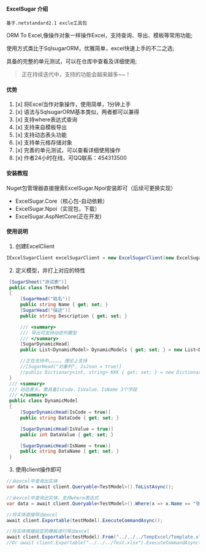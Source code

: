 #### ExcelSugar 介绍

`基于.netstandard2.1 excle工具包`

ORM To Excel,像操作对象一样操作Excel，支持查询、导出、模板等常用功能;

使用方式类比于SqlsugarORM，优雅简单，excel快速上手的不二之选;

具备的完整的单元测试，可以在仓库中查看及详细使用;

> 正在持续迭代中，支持的功能会越来越多~~！
#### 优势

1. [x] 将Excel当作对象操作，使用简单，1分钟上手
2. [x] 语法与SqlsugarORM基本类似，两者都可以兼得
3. [x] 支持where表达式查询
4. [x] 支持来自模板导出
5. [x] 支持动态表头功能
6. [x] 支持单元格存储对象
7. [x] 完善的单元测试，可以查看详细使用操作
8. [x] 作者24小时在线，可QQ联系：454313500

#### 安装教程

Nuget包管理器直接搜索ExcelSugar.Npoi安装即可（后续可更换实现）
- ExcelSugar.Core（核心包-自动依赖）
- ExcelSugar.Npoi（实现包，下载）
- ExcelSugar.AspNetCore(正在开发)

#### 使用说明

1.  创建ExcelClient
``` cs
IExcelSugarClient excelSugarClient = new ExcelSugarClient(new ExcelSugarConfig { Path = "../../../TempExcel/Test.xlsx", HandlerType = ExcelHandlerType.Npoi });

```
2.  定义模型，并打上对应的特性
``` cs
 [SugarSheet("测试表")]
 public class TestModel
 {
     [SugarHead("姓名")]
     public string Name { get; set; }
     [SugarHead("描述")]
     public string Description { get; set; }

     /// <summary>
     /// 导出可支持动态列模型
     /// </summary>
     [SugarDynamicHead]
     public List<DynamicModel> DynamicModels { get; set; } = new List<DynamicModel>();

     //正在支持中。。。。。。理论上支持
     //[SugarHead("对象列", IsJson = true)]
     //public Dictionary<int, string> KKK { get; set; } = new Dictionary<int, string>();
 }
 /// <summary>
 /// 动态表头，需具备IsCode、IsValue、IsName 3个字段
 /// </summary>
 public class DynamicModel
 {
     [SugarDynamicHead(IsCode = true)]
     public string DataCode { get; set; }

     [SugarDynamicHead(IsValue = true)]
     public int DataValue { get; set; }

     [SugarDynamicHead(IsName = true)]
     public string DataName { get; set; }
 }

```
3. 使用client操作即可
``` cs
//从excel中查询出实体
var data = await client.Queryable<TestModel>().ToListAsync();

//从excel中查询出实体，支持where表达式
var data = await client.Queryable<TestModel>().Where(x => x.Name == "张三").ToListAsync();

//将实体直接导出excel
await client.Exportable(testModel).ExecuteCommandAsync();

//将实体根据给定的模板进行导出excel
await client.Exportable(testModel).From("../../../TempExcel/Template.xlsx").ExecuteCommandAsync();
//Or await client.Exportable("../../../Test.xlsx").ExecuteCommandAsync();

```
